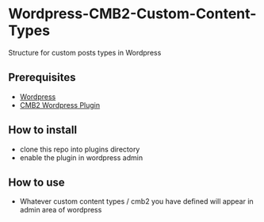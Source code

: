# Wordpress-CMB2-Custom-Content-Types

Structure for custom posts types in Wordpress

## Prerequisites

- [Wordpress](https://wordpress.org/)
- [CMB2 Wordpress Plugin](https://cmb2.io/)

## How to install

- clone this repo into plugins directory
- enable the plugin in wordpress admin

## How to use

- Whatever custom content types / cmb2 you have defined will appear in admin area of wordpress
